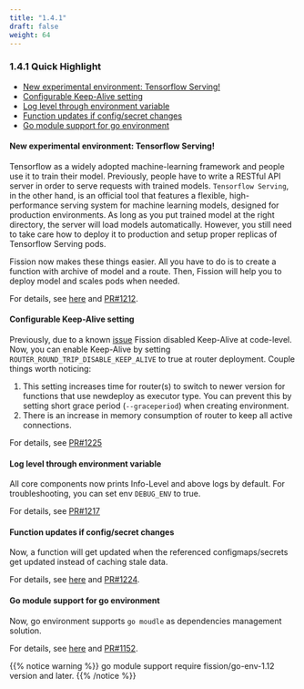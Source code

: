 ```yaml
---
title: "1.4.1"
draft: false
weight: 64
---
```


### 1.4.1 Quick Highlight

* [New experimental environment: Tensorflow Serving!](#new-experimental-environment-tensorflow-serving)
* [Configurable Keep-Alive setting](#configurable-keep-alive-setting)
* [Log level through environment variable](#log-level-through-environment-variable)
* [Function updates if config/secret changes](#function-updates-if-config-secret-changes)
* [Go module support for go environment](#go-module-support-for-go-environment)

#### New experimental environment: Tensorflow Serving! 

Tensorflow as a widely adopted machine-learning framework and people use it to train their model.
Previously, people have to write a RESTful API server in order to serve requests with trained models.
`Tensorflow Serving`, in the other hand, is an official tool that features a flexible, high-performance 
serving system for machine learning models, designed for production environments. As long as you put trained model at the right directory, the server will load models automatically. However, you still need to take care how to deploy it to production and setup proper replicas of Tensorflow Serving pods.  

Fission now makes these things easier. All you have to do is to create a function with archive of model and a route. Then, Fission will help you to deploy model and scales pods when needed.

For details, see [here](https://github.com/fission/fission/tree/master/examples/tensorflow-serving) and [PR#1212](https://github.com/fission/fission/pull/1212).

#### Configurable Keep-Alive setting

Previously, due to a known [issue](https://github.com/fission/fission/issues/723#issuecomment-395483957) Fission disabled Keep-Alive at code-level. Now, you can enable Keep-Alive by setting `ROUTER_ROUND_TRIP_DISABLE_KEEP_ALIVE` to true at router deployment. Couple things worth noticing:
 
1. This setting increases time for router(s) to switch to newer version for functions that use newdeploy as executor type. You can prevent this by setting short grace period (`--graceperiod`) when creating environment.
2. There is an increase in memory consumption of router to keep all active connections.

For details, see [PR#1225](https://github.com/fission/fission/pull/1225)

#### Log level through environment variable

All core components now prints Info-Level and above logs by default. For troubleshooting, you can set env `DEBUG_ENV` to true. 

For details, see [PR#1217](https://github.com/fission/fission/pull/1217)

#### Function updates if config/secret changes

Now, a function will get updated when the referenced configmaps/secrets get updated instead of caching stale data.

For details, see [here](../../usage/access-secret-cfgmap-in-function/#updating-secrets-and-configmaps) and [PR#1224](https://github.com/fission/fission/pull/1224).

#### Go module support for go environment

Now, go environment supports `go moudle` as dependencies management solution.

For details, see [here](https://github.com/fission/fission/tree/master/examples/go/module-example) and [PR#1152](https://github.com/fission/fission/pull/1152).

{{% notice warning %}} 
go module support require fission/go-env-1.12 version and later. 
{{% /notice %}} 
